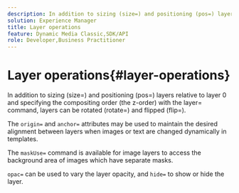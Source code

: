 ```yaml
---
description: In addition to sizing (size=) and positioning (pos=) layers relative to layer 0 and specifying the compositing order (the z-order) with the layer= command, layers can be rotated (rotate=) and flipped (flip=).
solution: Experience Manager
title: Layer operations
feature: Dynamic Media Classic,SDK/API
role: Developer,Business Practitioner
---
```


# Layer operations{#layer-operations}

In addition to sizing (size=) and positioning (pos=) layers relative to layer 0 and specifying the compositing order (the z-order) with the layer= command, layers can be rotated (rotate=) and flipped (flip=).

The `origin=` and `anchor=` attributes may be used to maintain the desired alignment between layers when images or text are changed dynamically in templates.

The `maskUse=` command is available for image layers to access the background area of images which have separate masks.

`opac=` can be used to vary the layer opacity, and `hide=` to show or hide the layer. 
